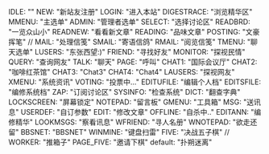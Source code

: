 IDLE: "" 
NEW: "新站友注册" 
LOGIN: "进入本站" 
DIGESTRACE: "浏览精华区" 
MMENU: "主选单" 
ADMIN: "管理者选单" 
SELECT: "选择讨论区" 
READBRD: "一览众山小" 
READNEW: "看看新文章" 
READING: "品味文章" 
POSTING: "文豪挥笔" 
//    MAIL: "处理信笺" 
SMAIL: "寄语信鸽" 
RMAIL: "阅览信笺" 
TMENU: "聊天选单" 
LUSERS: "东张西望:)" 
FRIEND: "寻找好友" 
MONITOR: "探视民情" 
QUERY: "查询网友" 
TALK: "聊天" 
PAGE: "呼叫" 
CHAT1: "国际会议厅" 
CHAT2: "咖啡红茶馆" 
CHAT3: "Chat3" 
CHAT4: "Chat4" 
LAUSERS: "探视网友" 
XMENU: "系统资讯" 
VOTING: "投票中..." 
EDITUFILE: "编辑个人档" 
EDITSFILE: "编修系统档" 
ZAP: "订阅讨论区" 
SYSINFO: "检查系统" 
DICT: "翻查字典" 
LOCKSCREEN: "屏幕锁定" 
NOTEPAD: "留言板" 
GMENU: "工具箱" 
MSG: "送讯息" 
USERDEF: "自订参数" 
EDIT: "修改文章" 
OFFLINE: "自杀中.." 
EDITANN: "编修精华" 
LOOKMSGS: "察看讯息" 
WFRIEND: "寻人名册" 
WNOTEPAD: "欲走还留" 
BBSNET: "BBSNET"
WINMINE: "键盘扫雷" 
FIVE: "决战五子棋" 
//   WORKER: "推箱子" 
PAGE_FIVE: "邀请下棋" 
default: "扑朔迷离"

